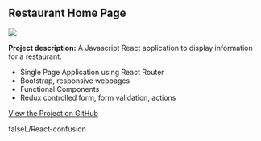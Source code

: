 ## Restaurant Home Page

<img src="https://falsel.github.io/images/React-confusion.jpg"/>

**Project description:** A Javascript React application to display information for a restaurant.

* Single Page Application using React Router
* Bootstrap, responsive webpages
* Functional Components
* Redux controlled form, form validation, actions

[View the Project on GitHub](https://github.com/falseL/React-confusion)

falseL/React-confusion